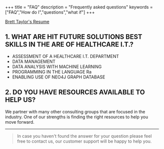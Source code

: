 +++
title = "FAQ"
description = "Frequently asked questions"
keywords = ["FAQ","How do I","questions","what if"]
+++

[Brett Taylor's Resume](/html/Taylor_Brett--Resume-2020.html)


## 1. WHAT ARE HIT FUTURE SOLUTIONS BEST SKILLS IN THE ARE OF HEALTHCARE I.T.?

* ASSESSMENT OF A HEALTHCARE I.T. DEPARTMENT
* DATA MANAGEMENT
* DATA ANALYSIS WITH MACHINE LEARNING
* PROGRAMMING IN THE LANGUAGE Ra
* ENABLING USE OF NEO4J GRAPH DATABASE

## 2. DO YOU HAVE RESOURCES AVAILABLE TO HELP US?

We partner with many other consulting groups that are focused in the industry. One of our strengths is finding the right resources to help you move forward.

---

> In case you haven't found the answer for your question please feel free to contact us, our customer support will be happy to help you.
